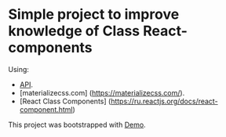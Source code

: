 # Simple project to improve knowledge of Class React-components

Using: 
- [API](http://www.omdbapi.com/).
- [materializecss.com] (https://materializecss.com/).
- [React Class Components] (https://ru.reactjs.org/docs/react-component.html)

This project was bootstrapped with [Demo](https://edetor.github.io/react-movies/).

